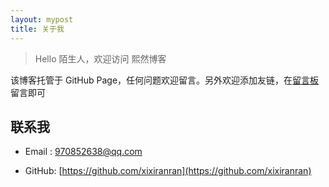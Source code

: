 ```yaml
---
layout: mypost
title: 关于我
---
```


> Hello 陌生人，欢迎访问 熙然博客

该博客托管于 GitHub Page，任何问题欢迎留言。另外欢迎添加友链，在[留言板](chat.html)留言即可

## 联系我

- Email&nbsp;: [970852638@qq.com](mailto:970852638@qq.com)

- GitHub: [https://github.com/xixiranran](https://github.com/xixiranran)
